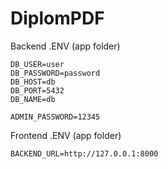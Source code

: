 # DiplomPDF

Backend .ENV (app folder)
```
DB_USER=user
DB_PASSWORD=password
DB_HOST=db
DB_PORT=5432
DB_NAME=db

ADMIN_PASSWORD=12345
```

Frontend .ENV (app folder)
```
BACKEND_URL=http://127.0.0.1:8000
```
